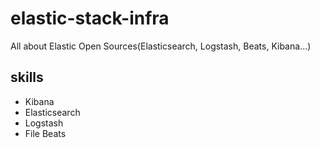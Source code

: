 # elastic-stack-infra
All about Elastic Open Sources(Elasticsearch, Logstash, Beats, Kibana...)

## skills
* Kibana
* Elasticsearch
* Logstash
* File Beats

